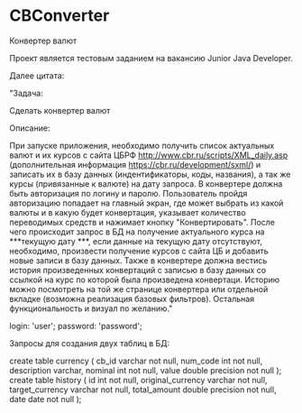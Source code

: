 # CBConverter
Конвертер валют

Проект является тестовым заданием на вакансию Junior Java Developer.

Далее цитата:

"Задача:

Сделать конвертер валют

Описание:

При запуске приложения, необходимо получить список актуальных валют и их курсов с сайта ЦБРФ 
http://www.cbr.ru/scripts/XML_daily.asp (дополнительная информация https://cbr.ru/development/sxml/) и записать 
их в базу данных (индентификаторы, коды, названия), а так же курсы (привязанные к валюте) на дату запроса. В
 конвертере должна быть авторизация по логину и паролю. Пользователь пройдя авторизацию попадает на 
главный экран, где может выбрать из какой валюты и в какую будет конвертация, указывает количество 
переводимых средств и нажимает кнопку "Конвертировать". После чего происходит запрос в БД на получение 
актуального курса на ***текущую дату ***, если данные на текущую дату отсутствуют, необходимо, произвести 
получение курсов с сайта ЦБ и добавить новые записи в базу данных. Также в конвертере должна вестись 
история произведенных конвертаций с записью в базу данных со ссылкой на курс по которой была 
произведена конвертаци. Историю можно посмотреть на той же странице конвертера или отдельной 
вкладке (возможна реализация базовых фильтров). Остальная функциональность и визуал по желанию."

login: 'user';
password: 'password';

Запросы для создания двух таблиц в БД:

create table currency
(
	cb_id varchar not null,
	num_code int not null,
	description varchar,
	nominal int not null,
	value double precision not null
);
create table history
(
	id int not null,
	original_currency varchar not null,
	target_currency varchar not null,
	total_amount double precision not null,
	date date not null
);